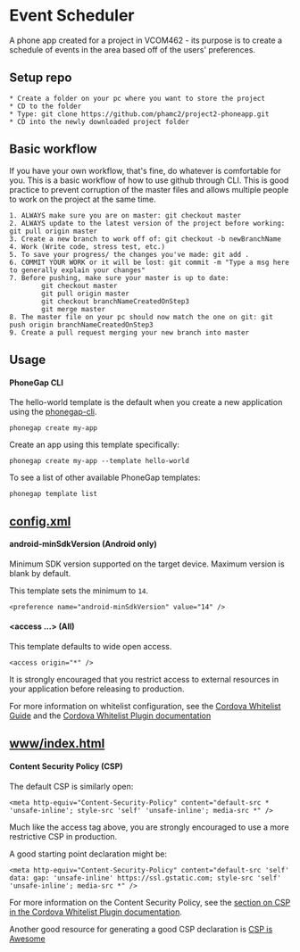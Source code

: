 # Event Scheduler

A phone app created for a project in VCOM462 - its purpose is to create a schedule of events in the area based off of the users' preferences.

## Setup repo

    * Create a folder on your pc where you want to store the project
    * CD to the folder
    * Type: git clone https://github.com/phamc2/project2-phoneapp.git
    * CD into the newly downloaded project folder
    
## Basic workflow
If you have your own workflow, that's fine, do whatever is comfortable for you. This is a basic workflow of how to use github through CLI. This is good practice to prevent corruption of the master files and allows multiple people to work on the project at the same time.

    1. ALWAYS make sure you are on master: git checkout master
    2. ALWAYS update to the latest version of the project before working: git pull origin master
    3. Create a new branch to work off of: git checkout -b newBranchName
    4. Work (Write code, stress test, etc.)
    5. To save your progress/ the changes you've made: git add .
    6. COMMIT YOUR WORK or it will be lost: git commit -m "Type a msg here to generally explain your changes"
    7. Before pushing, make sure your master is up to date:
            git checkout master
            git pull origin master
            git checkout branchNameCreatedOnStep3
            git merge master
    8. The master file on your pc should now match the one on git: git push origin branchNameCreatedOnStep3
    9. Create a pull request merging your new branch into master

## Usage

#### PhoneGap CLI

The hello-world template is the default when you create a new application using the [phonegap-cli][phonegap-cli-url].

    phonegap create my-app

Create an app using this template specifically:

    phonegap create my-app --template hello-world

To see a list of other available PhoneGap templates:

    phonegap template list

## [config.xml][config-xml]

#### android-minSdkVersion (Android only)

Minimum SDK version supported on the target device. Maximum version is blank by default.

This template sets the minimum to `14`.

    <preference name="android-minSdkVersion" value="14" />

#### &lt;access ...&gt; (All)

This template defaults to wide open access.

    <access origin="*" />

It is strongly encouraged that you restrict access to external resources in your application before releasing to production.

For more information on whitelist configuration, see the [Cordova Whitelist Guide][cordova-whitelist-guide] and the [Cordova Whitelist Plugin documentation][cordova-plugin-whitelist]

## [www/index.html][index-html]

#### Content Security Policy (CSP)

The default CSP is similarly open:

    <meta http-equiv="Content-Security-Policy" content="default-src * 'unsafe-inline'; style-src 'self' 'unsafe-inline'; media-src *" />

Much like the access tag above, you are strongly encouraged to use a more restrictive CSP in production.

A good starting point declaration might be:

    <meta http-equiv="Content-Security-Policy" content="default-src 'self' data: gap: 'unsafe-inline' https://ssl.gstatic.com; style-src 'self' 'unsafe-inline'; media-src *" />

For more information on the Content Security Policy, see the [section on CSP in the Cordova Whitelist Plugin documentation][cordova-plugin-whitelist-csp].

Another good resource for generating a good CSP declaration is [CSP is Awesome][csp-is-awesome]


[phonegap-cli-url]: http://github.com/phonegap/phonegap-cli
[cordova-app]: http://github.com/apache/cordova-app-hello-world
[bithound-img]: https://www.bithound.io/github/phonegap/phonegap-app-hello-world/badges/score.svg
[bithound-url]: https://www.bithound.io/github/phonegap/phonegap-app-hello-world
[config-xml]: https://github.com/phonegap/phonegap-template-hello-world/blob/master/config.xml
[index-html]: https://github.com/phonegap/phonegap-template-hello-world/blob/master/www/index.html
[cordova-whitelist-guide]: https://cordova.apache.org/docs/en/dev/guide/appdev/whitelist/index.html
[cordova-plugin-whitelist]: http://cordova.apache.org/docs/en/latest/reference/cordova-plugin-whitelist
[cordova-plugin-whitelist-csp]: http://cordova.apache.org/docs/en/latest/reference/cordova-plugin-whitelist#content-security-policy
[csp-is-awesome]: http://cspisawesome.com
